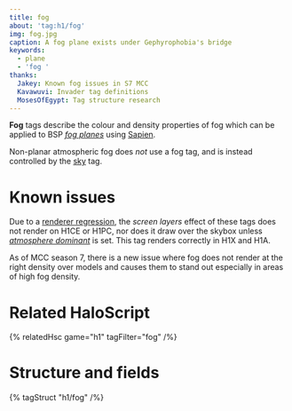 ```yaml
---
title: fog
about: 'tag:h1/fog'
img: fog.jpg
caption: A fog plane exists under Gephyrophobia's bridge
keywords:
  - plane
  - 'fog '
thanks:
  Jakey: Known fog issues in S7 MCC
  Kavawuvi: Invader tag definitions
  MosesOfEgypt: Tag structure research
---
```

**Fog** tags describe the colour and density properties of fog which can be applied to BSP [_fog planes_](~scenario_structure_bsp#fog-planes) using [Sapien](~h1-sapien).

Non-planar atmospheric fog does _not_ use a fog tag, and is instead controlled by the [sky](~) tag.

# Known issues
Due to a [renderer regression](~renderer#gearbox-regressions), the _screen layers_ effect of these tags does not render on H1CE or H1PC, nor does it draw over the skybox unless [_atmosphere dominant_](#tag-field-flags-atmosphere-dominant) is set. This tag renders correctly in H1X and H1A.

As of MCC season 7, there is a new issue where fog does not render at the right density over models and causes them to stand out especially in areas of high fog density.

# Related HaloScript
{% relatedHsc game="h1" tagFilter="fog" /%}

# Structure and fields

{% tagStruct "h1/fog" /%}
